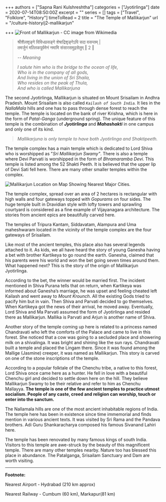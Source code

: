+++
authors = ["Sapna Rani Kulshreshtha"]
categories = ["Jyotirlinga"]
date = 2020-07-14T08:50:00Z
excerpt = ""
series = []
tags = ["Travel", "Folklore", "History"]
timeToRead = 2
title = "The Temple of Mallikarjun"
url = "/culture-history/j2-mallikarjun"

+++
![Front of Mallikarjun - CC image from Wikimedia](/images/srisailam.jpg "Mallikarjun Front")

> श्रीशैलशृङ्गे विविधप्रसङ्गे शेषाद्रिशृङ्गेऽपि सदा वसन्तम् |  
> तमर्जुनं मल्लिकपूर्वमेनं नमामि संसारसमुद्रसेतुम् ‖ 2 ‖
>
> _-- Meaning_
>
> _I salute him who is the bridge to the ocean of life,  
> Who is in the company of all gods,  
> And living in the union of Sri Shaila,  
> Who resides on the peak of Thula,  
> And who is called Mallikarjuna_

The second Jyotirlinga, Mallikarjun is situated on Mount Srisailam in Andhra Pradesh. Mount Srisailam is also called _`Kailash of South India`._ It lies in the _NallaMala_ hills and one has to pass through dense forest to reach the temple. The temple is located on the bank of river Krishna, which is here in the form of _Patal-Ganga_ (underground spring). The unique feature of this temple is the combination of **_Jyotirlinga_** and **_Mahashakti_** in one campus and only one of its kind.

> _Mallikarjuna is only temple to have both Jyotirlinga and Shaktipeeth._

The temple complex has a main temple which is dedicated to Lord Shiva who is worshipped as "_Sri Mallikarjun Swamy"_. There is also a temple where Devi Parvati is worshipped in the form of _Bhramaramba Devi_. This temple is listed among the 52 Shakti Peeth. It is believed that the upper lip of Devi Sati fell here. There are many other smaller temples within the complex.

![Mallikarjun Location on Map Showing Nearest Major Cities.](/images/screenshot-from-2020-08-02-21-04-43.png "Mallikarjun Location")

The temple complex, spread over an area of 2 hectares is rectangular with high walls and four gateways topped with _Gopurams_ on four sides. The huge temple built in Dravidian style with lofty towers and sprawling courtyard is considered as a fine example of Vijayanagara architecture. The stories from ancient epics are beautifully carved here. 

The temples of Tripura Kantam, Siddavatam, Alampura and Uma maheshwaram located in the vicinity of the temple complex are the four gateways of Srisailam.

Like most of the ancient temples, this place also has several legends attached to it. As kids, we all have heard the story of young Ganesha having a bet with brother Kartikeya to go round the earth. Ganesha, claimed that his parents were his world and won the bet going seven times around them. What happened next? This is the story of the origin of Mallikarjun Jyotirlinga.

According to the bet, the winner would be married first. The incident mentioned in Shiva Purana tells that on return, when Kartikeya was informed about Ganesha’s marriage, he was upset and feeling cheated left Kailash and went away to _Mount Krounch_. All the existing Gods tried to pacify him but in vain. Then Shiva and Parvati decided to go themselves. When Kartikeya got the news of their arrival, he moved away. Eventually, Lord Shiva and Ma Parvati assumed the form of Jyotirlinga and resided there as Mallikarjun. Mallika is Parvati and Arjun is another name of Shiva.

Another story of the temple coming up here is related to a princess named Chandravati who left the comforts of the Palace and came to live in this forest. She noticed that a cow was going to a secluded place and showering milk on a shivalinga. It was bright and shining like the sun rays. Chandravati built a temple and placed the Lingam there. Since it was found among the Mallige (Jasmine) creeper, it was named as Mallikarjun. This story is carved on one of the stone inscriptions of the temple.

According to a popular folktale of the Chenchu tribe, a native to this forest, Lord Shiva once came here as a hunter. He fell in love with a beautiful Chenchu girl and decided to settle down here on the hill. They believe Mallikarjun Swamy to be their relative and refer to him as Chenchu Mallayya. **The temple is one of the few ancient temples to practice utmost socialism. People of any caste, creed and religion can worship, touch or enter into the sanctum.**

The Nallamala hills are one of the most ancient inhabitable regions of India. The temple here has been in existence since time immemorial and finds mention in various ancient texts. It was visited by Sri Rama and the Pandava brothers. Adi Guru Shankaracharya composed his famous Sivanand Lahiri here.

The temple has been renovated by many famous kings of south India. Visitors to this temple are awe-struck by the beauty of this magnificent temple. There are many other temples nearby. Nature too has blessed this place in abundance. The Patalganga, Srisailam Sanctuary and Dam are worth visiting.

***

**Footnote:**

Nearest Airport - Hydrabad (210 km approx)

Nearest Railway - Cumbum (60 km), Markapur(81 km)